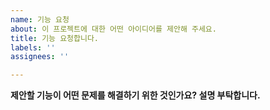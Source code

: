 ```yaml
---
name: 기능 요청
about: 이 프로젝트에 대한 어떤 아이디어를 제안해 주세요.
title: 기능 요청합니다.
labels: ''
assignees: ''

---
```


**제안할 기능이 어떤 문제를 해결하기 위한 것인가요? 설명 부탁합니다.**
